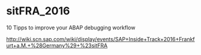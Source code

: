# sitFRA_2016

10 Tipps to improve your ABAP debugging workflow

http://wiki.scn.sap.com/wiki/display/events/SAP+Inside+Track+2016+Frankfurt+a.M.+%28Germany%29+%23sitFRA
